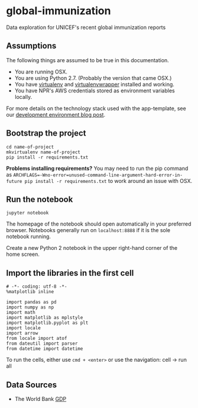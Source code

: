 # global-immunization
Data exploration for  UNICEF's recent global immunization reports

Assumptions
-----------

The following things are assumed to be true in this documentation.

* You are running OSX.
* You are using Python 2.7. (Probably the version that came OSX.)
* You have [virtualenv](https://pypi.python.org/pypi/virtualenv) and [virtualenvwrapper](https://pypi.python.org/pypi/virtualenvwrapper) installed and working.
* You have NPR's AWS credentials stored as environment variables locally.

For more details on the technology stack used with the app-template, see our [development environment blog post](http://blog.apps.npr.org/2013/06/06/how-to-setup-a-developers-environment.html).


Bootstrap the project
---------------------

```
cd name-of-project
mkvirtualenv name-of-project
pip install -r requirements.txt
```

**Problems installing requirements?** You may need to run the pip command as ``ARCHFLAGS=-Wno-error=unused-command-line-argument-hard-error-in-future pip install -r requirements.txt`` to work around an issue with OSX.

Run the notebook
---------------

`
jupyter notebook
`

The homepage of the notebook should open automatically in your preferred browser. Notebooks generally run on `localhost:8888` if it is the sole notebook running.

Create a new Python 2 notebook in the upper right-hand corner of the home screen.

Import the libraries in the first cell
---------------

```
# -*- coding: utf-8 -*-
%matplotlib inline

import pandas as pd
import numpy as np
import math
import matplotlib as mplstyle
import matplotlib.pyplot as plt
import locale
import arrow
from locale import atof
from dateutil import parser
from datetime import datetime
```

To run the cells, either use `cmd + <enter>` or use the navigation: cell -> run all


Data Sources
---------------
* The World Bank [GDP](http://databank.worldbank.org/data/download/GDP.pdf)
